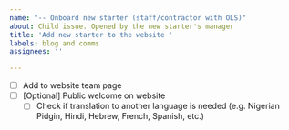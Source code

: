 ```yaml
---
name: "-- Onboard new starter (staff/contractor with OLS)"
about: Child issue. Opened by the new starter's manager
title: 'Add new starter to the website '
labels: blog and comms
assignees: ''

---
```


- [ ] Add to website team page  
- [ ] [Optional] Public welcome on website  
    - [ ] Check if translation to another language is needed (e.g. Nigerian Pidgin, Hindi, Hebrew, French, Spanish, etc.)
